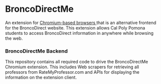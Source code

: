 <h1> BroncoDirectMe </h1>

<p> An extension for <a href="https://alternativeto.net/category/browsers/chromium-based/"> Chromium-based browsers </a> that is an alternative frontend for the BroncoDirect website. This extension allows Cal Poly Pomona students to access BroncoDirect information in anywhere while browsing the web. </p>

<h3> BroncoDirectMe Backend </h3>

<p> This repository contains all required code to drive the BroncoDirectMe Chromium extension. This includes Web scrapers for retrieving all professors from RateMyProfessor.com and APIs for displaying the information on the extension client.</p>
